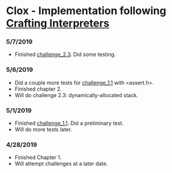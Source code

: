 # Clox - Implementation following [Crafting Interpreters](https://www.craftinginterpreters.com)

### 5/7/2019
- Finished [challenge_2.3](https://github.com/kjbrawner22/clox/tree/challenge_2.3). Did some testing.

### 5/6/2019
- Did a couple more tests for [challenge_1.1](https://github.com/kjbrawner22/clox/tree/challenge_1.1) with <assert.h>.
- Finished chapter 2.
- Will do challenge 2.3: dynamically-allocated stack.

### 5/1/2019
- Finished [challenge_1.1](https://github.com/kjbrawner22/clox/tree/challenge_1.1). Did a preliminary test.
- Will do more tests later.

### 4/28/2019
- Finished Chapter 1.
- Will attempt challenges at a later date.